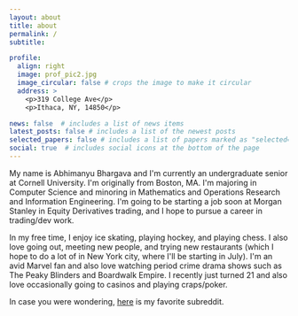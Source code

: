 ```yaml
---
layout: about
title: about
permalink: /
subtitle:

profile:
  align: right
  image: prof_pic2.jpg
  image_circular: false # crops the image to make it circular
  address: >
    <p>319 College Ave</p>
    <p>Ithaca, NY, 14850</p>

news: false  # includes a list of news items
latest_posts: false # includes a list of the newest posts
selected_papers: false # includes a list of papers marked as "selected={true}"
social: true  # includes social icons at the bottom of the page
---
```


My name is Abhimanyu Bhargava and I'm currently an undergraduate senior at Cornell University. I'm originally from Boston, MA. I'm majoring in Computer Science and minoring in Mathematics and Operations Research and Information Engineering. I'm going to be starting a job soon at Morgan Stanley in Equity Derivatives trading, and I hope to pursue a career in trading/dev work. 

In my free time, I enjoy ice skating, playing hockey, and playing chess. I also love going out, meeting new people, and trying new restaurants (which I hope to do a lot of in New York city, where I'll be starting in July). I'm an avid Marvel fan and also love watching period crime drama shows such as The Peaky Blinders and Boardwalk Empire. I recently just turned 21 and also love occasionally going to casinos and playing craps/poker. 


In case you were wondering, [here](http://reddit.com/r/Cornell/) is my favorite subreddit.  
